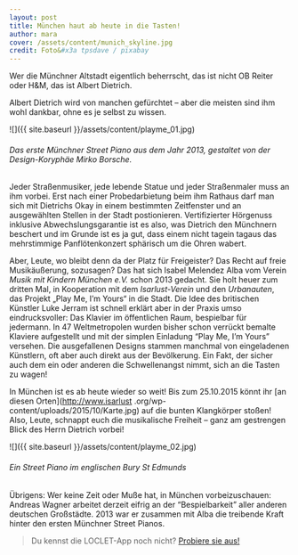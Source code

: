 ```yaml
---
layout: post
title: München haut ab heute in die Tasten!
author: mara
cover: /assets/content/munich_skyline.jpg
credit: Foto&#x3a tpsdave / pixabay
---
```


Wer die Münchner Altstadt eigentlich beherrscht, das ist nicht OB Reiter oder H&M, das ist Albert Dietrich.

Albert Dietrich wird von manchen gefürchtet – aber die meisten sind ihm wohl dankbar, ohne es je selbst zu wissen.

![]({{ site.baseurl }}/assets/content/playme_01.jpg)
###### Das erste Münchner Street Piano aus dem Jahr 2013, gestaltet von der Design-Koryphäe Mirko Borsche.

Jeder Straßenmusiker, jede lebende Statue und jeder Straßenmaler muss an ihm vorbei. Erst nach einer Probedarbietung 
beim ihm Rathaus darf man sich mit Dietrichs Okay in einem bestimmten Zeitfenster und an ausgewählten Stellen in der 
Stadt postionieren. Vertifizierter Hörgenuss inklusive Abwechslungsgarantie ist es also, was Dietrich den Münchnern 
beschert und im Grunde ist es ja gut, dass einem nicht tagein tagaus das mehrstimmige Panflötenkonzert sphärisch um 
die Ohren wabert.

Aber, Leute, wo bleibt denn da der Platz für Freigeister? Das Recht auf freie Musikäußerung, sozusagen? Das hat sich 
Isabel Melendez Alba vom Verein *Musik mit Kindern München e.V.* schon 2013 gedacht. Sie holt heuer zum dritten Mal, in
Kooperation mit dem *Isarlust-Verein* und den *Urbanauten*, das Projekt „Play Me, I’m Yours“ in die Stadt. Die Idee des 
britischen Künstler Luke Jerram ist schnell erklärt aber in der Praxis umso eindrucksvoller: Das Klavier im 
öffentlichen Raum, bespielbar für jedermann. In 47 Weltmetropolen wurden bisher schon verrückt bemalte Klaviere 
aufgestellt und mit der simplen Einladung “Play Me, I’m Yours” versehen. Die ausgefallenen Designs stammen manchmal 
von eingeladenen Künstlern, oft aber auch direkt aus der Bevölkerung. Ein Fakt, der sicher auch dem ein oder anderen 
die Schwellenangst nimmt, sich an die Tasten zu wagen!

In München ist es ab heute wieder so weit! Bis zum 25.10.2015 könnt ihr [an diesen Orten](http://www.isarlust
.org/wp-content/uploads/2015/10/Karte.jpg) auf die bunten Klangkörper stoßen! Also, Leute, schnappt euch die 
musikalische Freiheit – ganz am gestrengen Blick des Herrn Dietrich vorbei!

![]({{ site.baseurl }}/assets/content/playme_02.jpg)
###### Ein Street Piano im englischen Bury St Edmunds 

Übrigens: Wer keine Zeit oder Muße hat, in München vorbeizuschauen: Andreas Wagner arbeitet derzeit eifrig an der 
“Bespielbarkeit” aller anderen deutschen Großstädte. 2013 war er zusammen mit Alba die treibende Kraft hinter den 
ersten Münchner Street Pianos.

> Du kennst die LOCLET-App noch nicht? [Probiere sie aus!](https://app.adjust.com/ahuk2g?fallback=http%3A%2F%2Fapp.loclet.com)